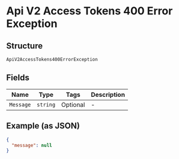 
# Api V2 Access Tokens 400 Error Exception

## Structure

`ApiV2AccessTokens400ErrorException`

## Fields

| Name | Type | Tags | Description |
|  --- | --- | --- | --- |
| `Message` | `string` | Optional | - |

## Example (as JSON)

```json
{
  "message": null
}
```

